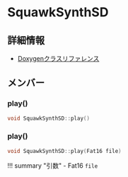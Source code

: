 # SquawkSynthSD



## 詳細情報

- [Doxygenクラスリファレンス](https://lang-ship.com/reference/Arduino/latest/class_squawk_synth_s_d.html)

## メンバー

### play()



```c
void SquawkSynthSD::play()
```



### play()



```c
void SquawkSynthSD::play(Fat16 file)
```

!!! summary "引数"
	- Fat16 `file` 



